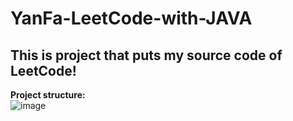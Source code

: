 # YanFa-LeetCode-with-JAVA
This is project that puts my source code of LeetCode!
-----
**Project structure:**  
![image](https://github.com/jnuyanfa/YanFa-LeetCode-with-JAVA/blob/master/opt/1.png)
